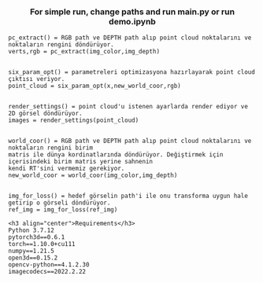 <h3 align="center">For simple run, change paths and run main.py or run demo.ipynb</h3>

    pc_extract() = RGB path ve DEPTH path alıp point cloud noktalarını ve noktaların rengini döndürüyor.
    verts,rgb = pc_extract(img_color,img_depth)


    six_param_opt() = parametreleri optimizasyona hazırlayarak point cloud çıktısı veriyor.
    point_cloud = six_param_opt(x,new_world_coor,rgb)


    render_settings() = point cloud'u istenen ayarlarda render ediyor ve 2D görsel döndürüyor.
    images = render_settings(point_cloud)


    world_coor() = RGB path ve DEPTH path alıp point cloud noktalarını ve noktaların rengini birim
    matris ile dünya kordinatlarında döndürüyor. Değiştirmek için içerisindeki birim matris yerine sahnenin
    kendi RT'sini vermemiz gerekiyor.
    new_world_coor = world_coor(img_color,img_depth)


    img_for_loss() = hedef görselin path'i ile onu transforma uygun hale getirip o görseli döndürüyor.
    ref_img = img_for_loss(ref_img)

    <h3 align="center">Requirements</h3> 
    Python 3.7.12
    pytorch3d==0.6.1
    torch==1.10.0+cu111
    numpy==1.21.5
    open3d==0.15.2
    opencv-python==4.1.2.30
    imagecodecs==2022.2.22
